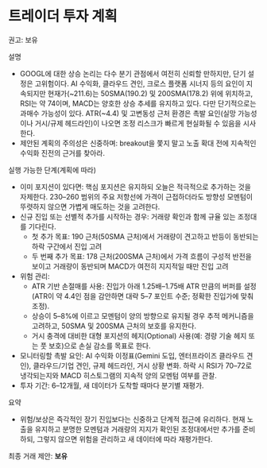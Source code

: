# 트레이더 투자 계획

권고: 보유

설명
- GOOGL에 대한 상승 논리는 다수 분기 관점에서 여전히 신뢰할 만하지만, 단기 설정은 고위험이다. AI 수익화, 클라우드 견인, 크로스 플랫폼 시너지 등의 요인이 지속되지만 현재가(~211.6)는 50SMA(190.2) 및 200SMA(178.2) 위에 위치하고, RSI는 약 74이며, MACD는 양호한 상승 추세를 유지하고 있다. 다만 단기적으로는 과매수 가능성이 있다. ATR(~4.4) 및 고변동성 근처 환경은 촉발 요인(실망 가능성이나 거시/규제 헤드라인)이 나오면 조정 리스크가 빠르게 현실화될 수 있음을 시사한다.
- 제안된 계획의 주의성은 신중하며: breakout을 쫓지 말고 노출 확대 전에 지속적인 수익화 진전의 근거를 찾아라.

실행 가능한 단계(계획에 따라)
- 이미 포지션이 있다면: 핵심 포지션은 유지하되 오늘은 적극적으로 추가하는 것을 자제한다. 230–260 범위의 주요 저항선에 가격이 근접하더라도 방향성 모멘텀이 뚜렷하지 않으면 가볍게 매도하는 것을 고려한다.
- 신규 진입 또는 선별적 추가를 시작하는 경우: 거래량 확인과 함께 규율 있는 조정대를 기다린다.
  - 첫 추가 목표: 190 근처(50SMA 근처)에서 거래량이 견고하고 반등이 동반되는 하락 구간에서 진입 고려
  - 두 번째 추가 목표: 178 근처(200SMA 근처)에서 가격 흐름이 구성적 반전을 보이고 거래량이 동반되며 MACD가 여전히 지지적일 때만 진입 고려
- 위험 관리:
  - ATR 기반 손절매를 사용: 진입가 아래 1.25배–1.75배 ATR 만큼의 버퍼를 설정(ATR이 약 4.4인 점을 감안하면 대략 5–7 포인트 수준; 정확한 진입가에 맞춰 조정).
  - 상승이 5–8%에 이르고 모멘텀이 양의 방향으로 유지될 경우 추적 메커니즘을 고려하고, 50SMA 및 200SMA 근처의 보호를 유지한다.
  - 거시 충격에 대비한 대형 포지션의 헤지(Optional) 사용(예: 경량 기술 헤지 또는 풋 보호)으로 손실 감소를 목표로 한다.
- 모니터링할 촉발 요인: AI 수익화 이정표(Gemini 도입, 엔터프라이즈 클라우드 견인), 클라우드/기업 견인, 규제 헤드라인, 거시 상황 변화. 하락 시 RSI가 70–72로 냉각되는지와 MACD 히스토그램의 지속적 양의 모멘텀 여부를 관찰.
- 투자 기간: 6–12개월, 새 데이터가 도착할 때마다 분기별 재평가.

요약
- 위험/보상은 즉각적인 장기 진입보다는 신중하고 단계적 접근에 유리하다. 현재 노출을 유지하고 분명한 모멘텀과 거래량의 지지가 확인된 조정대에서만 추가를 준비하되, 그렇지 않으면 위험을 관리하고 새 데이터에 따라 재평가한다.

최종 거래 제안: **보유**
